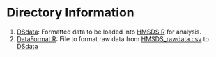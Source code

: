 # Directory Information

1. [DSdata](./DSdata): Formatted data to be loaded into [HMSDS.R](../DataAnalysis/HMSDS.R) for analysis.
2. [DataFormat.R](./DataFormat.R): File to format raw data from [HMSDS_rawdata.csv](../RawData/HMSDS_rawdata.csv) to [DSdata](./DSdata)
